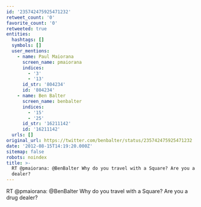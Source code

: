 ```yaml
---
id: '235742475925471232'
retweet_count: '0'
favorite_count: '0'
retweeted: true
entities:
  hashtags: []
  symbols: []
  user_mentions:
    - name: Paul Maiorana
      screen_name: pmaiorana
      indices:
        - '3'
        - '13'
      id_str: '804234'
      id: '804234'
    - name: Ben Balter
      screen_name: benbalter
      indices:
        - '15'
        - '25'
      id_str: '16211142'
      id: '16211142'
  urls: []
original_url: https://twitter.com/benbalter/status/235742475925471232
date: '2012-08-15T14:19:20.000Z'
sitemap: false
robots: noindex
title: >-
  RT @pmaiorana: @BenBalter Why do you travel with a Square? Are you a drug
  dealer?
---
```


RT @pmaiorana: @BenBalter Why do you travel with a Square? Are you a drug dealer?